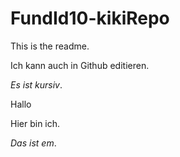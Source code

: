 FundId10-kikiRepo
=================
This is the readme.

Ich kann auch in Github editieren.

*Es ist kursiv*.

Hallo

Hier bin ich.

_Das ist em_.